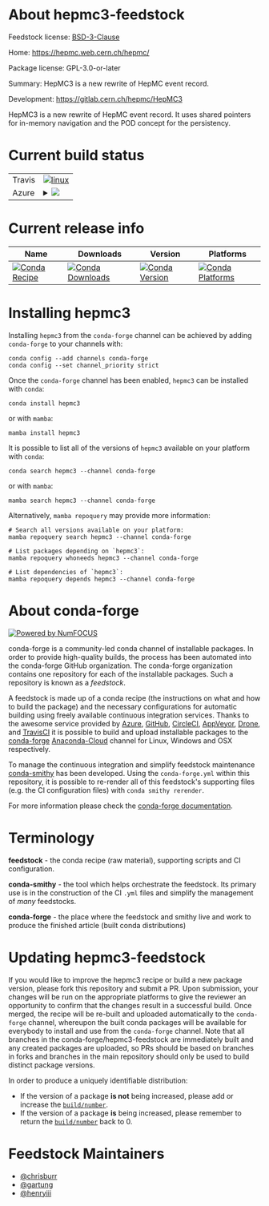 About hepmc3-feedstock
======================

Feedstock license: [BSD-3-Clause](https://github.com/conda-forge/hepmc3-feedstock/blob/main/LICENSE.txt)

Home: https://hepmc.web.cern.ch/hepmc/

Package license: GPL-3.0-or-later

Summary: HepMC3 is a new rewrite of HepMC event record.

Development: https://gitlab.cern.ch/hepmc/HepMC3

HepMC3 is a new rewrite of HepMC event record. It uses shared pointers
for in-memory navigation and the POD concept for the persistency.


Current build status
====================


<table><tr>
    <td>Travis</td>
    <td>
      <a href="https://app.travis-ci.com/conda-forge/hepmc3-feedstock">
        <img alt="linux" src="https://img.shields.io/travis/com/conda-forge/hepmc3-feedstock/main.svg?label=Linux">
      </a>
    </td>
  </tr>
    
  <tr>
    <td>Azure</td>
    <td>
      <details>
        <summary>
          <a href="https://dev.azure.com/conda-forge/feedstock-builds/_build/latest?definitionId=6650&branchName=main">
            <img src="https://dev.azure.com/conda-forge/feedstock-builds/_apis/build/status/hepmc3-feedstock?branchName=main">
          </a>
        </summary>
        <table>
          <thead><tr><th>Variant</th><th>Status</th></tr></thead>
          <tbody><tr>
              <td>linux_64</td>
              <td>
                <a href="https://dev.azure.com/conda-forge/feedstock-builds/_build/latest?definitionId=6650&branchName=main">
                  <img src="https://dev.azure.com/conda-forge/feedstock-builds/_apis/build/status/hepmc3-feedstock?branchName=main&jobName=linux&configuration=linux%20linux_64_" alt="variant">
                </a>
              </td>
            </tr><tr>
              <td>linux_aarch64</td>
              <td>
                <a href="https://dev.azure.com/conda-forge/feedstock-builds/_build/latest?definitionId=6650&branchName=main">
                  <img src="https://dev.azure.com/conda-forge/feedstock-builds/_apis/build/status/hepmc3-feedstock?branchName=main&jobName=linux&configuration=linux%20linux_aarch64_" alt="variant">
                </a>
              </td>
            </tr><tr>
              <td>linux_ppc64le</td>
              <td>
                <a href="https://dev.azure.com/conda-forge/feedstock-builds/_build/latest?definitionId=6650&branchName=main">
                  <img src="https://dev.azure.com/conda-forge/feedstock-builds/_apis/build/status/hepmc3-feedstock?branchName=main&jobName=linux&configuration=linux%20linux_ppc64le_" alt="variant">
                </a>
              </td>
            </tr><tr>
              <td>osx_64</td>
              <td>
                <a href="https://dev.azure.com/conda-forge/feedstock-builds/_build/latest?definitionId=6650&branchName=main">
                  <img src="https://dev.azure.com/conda-forge/feedstock-builds/_apis/build/status/hepmc3-feedstock?branchName=main&jobName=osx&configuration=osx%20osx_64_" alt="variant">
                </a>
              </td>
            </tr>
          </tbody>
        </table>
      </details>
    </td>
  </tr>
</table>

Current release info
====================

| Name | Downloads | Version | Platforms |
| --- | --- | --- | --- |
| [![Conda Recipe](https://img.shields.io/badge/recipe-hepmc3-green.svg)](https://anaconda.org/conda-forge/hepmc3) | [![Conda Downloads](https://img.shields.io/conda/dn/conda-forge/hepmc3.svg)](https://anaconda.org/conda-forge/hepmc3) | [![Conda Version](https://img.shields.io/conda/vn/conda-forge/hepmc3.svg)](https://anaconda.org/conda-forge/hepmc3) | [![Conda Platforms](https://img.shields.io/conda/pn/conda-forge/hepmc3.svg)](https://anaconda.org/conda-forge/hepmc3) |

Installing hepmc3
=================

Installing `hepmc3` from the `conda-forge` channel can be achieved by adding `conda-forge` to your channels with:

```
conda config --add channels conda-forge
conda config --set channel_priority strict
```

Once the `conda-forge` channel has been enabled, `hepmc3` can be installed with `conda`:

```
conda install hepmc3
```

or with `mamba`:

```
mamba install hepmc3
```

It is possible to list all of the versions of `hepmc3` available on your platform with `conda`:

```
conda search hepmc3 --channel conda-forge
```

or with `mamba`:

```
mamba search hepmc3 --channel conda-forge
```

Alternatively, `mamba repoquery` may provide more information:

```
# Search all versions available on your platform:
mamba repoquery search hepmc3 --channel conda-forge

# List packages depending on `hepmc3`:
mamba repoquery whoneeds hepmc3 --channel conda-forge

# List dependencies of `hepmc3`:
mamba repoquery depends hepmc3 --channel conda-forge
```


About conda-forge
=================

[![Powered by
NumFOCUS](https://img.shields.io/badge/powered%20by-NumFOCUS-orange.svg?style=flat&colorA=E1523D&colorB=007D8A)](https://numfocus.org)

conda-forge is a community-led conda channel of installable packages.
In order to provide high-quality builds, the process has been automated into the
conda-forge GitHub organization. The conda-forge organization contains one repository
for each of the installable packages. Such a repository is known as a *feedstock*.

A feedstock is made up of a conda recipe (the instructions on what and how to build
the package) and the necessary configurations for automatic building using freely
available continuous integration services. Thanks to the awesome service provided by
[Azure](https://azure.microsoft.com/en-us/services/devops/), [GitHub](https://github.com/),
[CircleCI](https://circleci.com/), [AppVeyor](https://www.appveyor.com/),
[Drone](https://cloud.drone.io/welcome), and [TravisCI](https://travis-ci.com/)
it is possible to build and upload installable packages to the
[conda-forge](https://anaconda.org/conda-forge) [Anaconda-Cloud](https://anaconda.org/)
channel for Linux, Windows and OSX respectively.

To manage the continuous integration and simplify feedstock maintenance
[conda-smithy](https://github.com/conda-forge/conda-smithy) has been developed.
Using the ``conda-forge.yml`` within this repository, it is possible to re-render all of
this feedstock's supporting files (e.g. the CI configuration files) with ``conda smithy rerender``.

For more information please check the [conda-forge documentation](https://conda-forge.org/docs/).

Terminology
===========

**feedstock** - the conda recipe (raw material), supporting scripts and CI configuration.

**conda-smithy** - the tool which helps orchestrate the feedstock.
                   Its primary use is in the construction of the CI ``.yml`` files
                   and simplify the management of *many* feedstocks.

**conda-forge** - the place where the feedstock and smithy live and work to
                  produce the finished article (built conda distributions)


Updating hepmc3-feedstock
=========================

If you would like to improve the hepmc3 recipe or build a new
package version, please fork this repository and submit a PR. Upon submission,
your changes will be run on the appropriate platforms to give the reviewer an
opportunity to confirm that the changes result in a successful build. Once
merged, the recipe will be re-built and uploaded automatically to the
`conda-forge` channel, whereupon the built conda packages will be available for
everybody to install and use from the `conda-forge` channel.
Note that all branches in the conda-forge/hepmc3-feedstock are
immediately built and any created packages are uploaded, so PRs should be based
on branches in forks and branches in the main repository should only be used to
build distinct package versions.

In order to produce a uniquely identifiable distribution:
 * If the version of a package **is not** being increased, please add or increase
   the [``build/number``](https://docs.conda.io/projects/conda-build/en/latest/resources/define-metadata.html#build-number-and-string).
 * If the version of a package **is** being increased, please remember to return
   the [``build/number``](https://docs.conda.io/projects/conda-build/en/latest/resources/define-metadata.html#build-number-and-string)
   back to 0.

Feedstock Maintainers
=====================

* [@chrisburr](https://github.com/chrisburr/)
* [@gartung](https://github.com/gartung/)
* [@henryiii](https://github.com/henryiii/)

